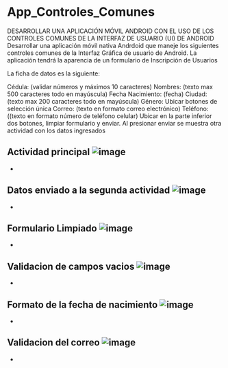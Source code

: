 # App_Controles_Comunes
DESARROLLAR UNA APLICACIÓN MÓVIL ANDROID CON EL USO DE LOS CONTROLES COMUNES DE LA INTERFAZ DE USUARIO (UI) DE ANDROID
Desarrollar una aplicación móvil nativa Andrdoid que maneje los siguientes controles comunes de la Interfaz Gráfica de usuario de Android. La aplicación tendrá la aparencia de un formulario de Inscripción de Usuarios

La ficha de datos es la siguiente:

Cédula: (validar números y máximos 10 caracteres)
Nombres: (texto max 500 caracteres todo en mayúscula)
Fecha Nacimiento: (fecha)
Ciudad: (texto max 200 caracteres todo en mayúscula)
Género: Ubicar botones de selección única
Correo: (texto en formato correo electrónico)
Teléfono: ((texto en formato número de teléfono celular)
Ubicar en la parte inferior dos botones, limpiar formulario y enviar. Al presionar enviar se muestra otra actividad con los datos ingresados

Actividad principal
![image](https://github.com/JohnVeraXD/App_Controles_Comunes/assets/108051712/a4decda5-fa85-4ce2-ba26-d1c2e3df1d9b)
-
-
Datos enviado a la segunda actividad
![image](https://github.com/JohnVeraXD/App_Controles_Comunes/assets/108051712/0014cd78-658a-41d3-b5ae-fffb6833eb33)
-
-
Formulario Limpiado
![image](https://github.com/JohnVeraXD/App_Controles_Comunes/assets/108051712/d00abe2e-0b91-48bc-be48-eb5300feae82)
-
-
Validacion de campos vacios
![image](https://github.com/JohnVeraXD/App_Controles_Comunes/assets/108051712/fb6e2254-2b05-4aae-a180-4b04ef258c51)
-
-
Formato de la fecha de nacimiento
![image](https://github.com/JohnVeraXD/App_Controles_Comunes/assets/108051712/b8b3d63d-5bf8-4bf4-89a8-f028040f5004)
-
-
Validacion del correo
![image](https://github.com/JohnVeraXD/App_Controles_Comunes/assets/108051712/4ba51f9c-b4c7-438f-a7a9-18a4df7f2af3)
-
-
